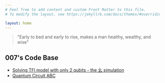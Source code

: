 ```yaml
---
# Feel free to add content and custom Front Matter to this file.
# To modify the layout, see https://jekyllrb.com/docs/themes/#overriding-theme-defaults

layout: home
---
```


> "Early to bed and early to rise, makes a man healthy, wealthy, and wise"

## 007's Code Base

* [Solving TFI model with only 2 qubits - the 幺 simulation](TwoQubit-VQE.html)
* [Quantum Circuit ABC](qc-abc.html)
